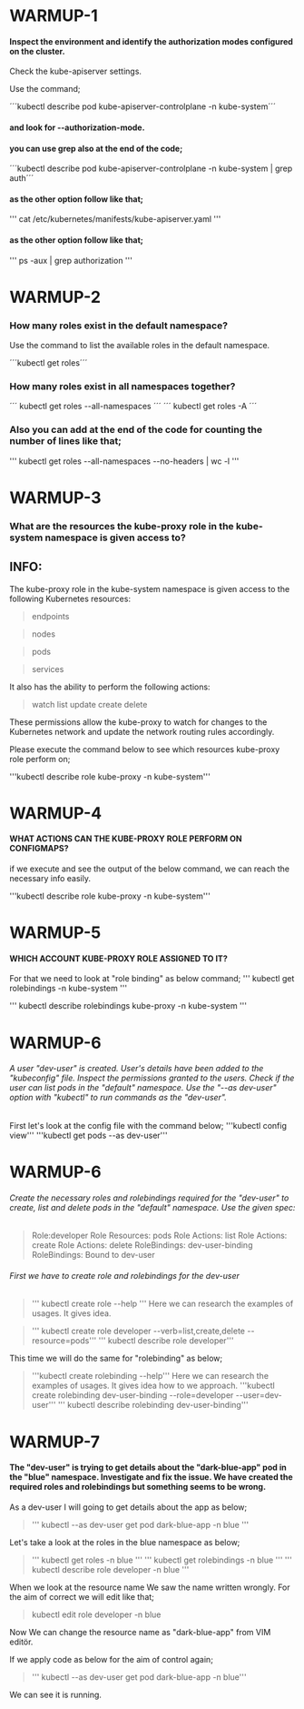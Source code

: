 # WARMUP-1

#### Inspect the environment and identify the authorization modes configured on the cluster.

Check the kube-apiserver settings.

Use the command;

´´´kubectl describe pod kube-apiserver-controlplane -n kube-system´´´

#### and look for --authorization-mode.
#### you can use grep also at the end of the code;

´´´kubectl describe pod kube-apiserver-controlplane -n kube-system | grep auth´´´

#### as the other option follow like that;
''' cat /etc/kubernetes/manifests/kube-apiserver.yaml '''

#### as the other option follow like that;
''' ps -aux | grep authorization '''

# WARMUP-2 

### How many roles exist in the default namespace?

Use the command to list the available roles in the default namespace.

´´´kubectl get roles´´´


### How many roles exist in all namespaces together?

´´´ kubectl get roles --all-namespaces ´´´
´´´ kubectl get roles -A ´´´

### Also you can add at the end of the code for counting the number of lines like that;

''' kubectl get roles --all-namespaces --no-headers | wc -l '''

# WARMUP-3

### What are the resources the kube-proxy role in the kube-system namespace is given access to?

## INFO:
The kube-proxy role in the kube-system namespace is given access to the following Kubernetes resources:

> endpoints

> nodes

> pods

> services

It also has the ability to perform the following actions:

> watch
> list
> update
> create
> delete

These permissions allow the kube-proxy to watch for changes to the Kubernetes network and update the network routing rules accordingly.

Please execute the command below to see which resources kube-proxy role perform on;

'''kubectl describe role kube-proxy -n kube-system'''

# WARMUP-4

#### WHAT ACTIONS CAN THE KUBE-PROXY ROLE PERFORM ON CONFIGMAPS?

if we execute and see the output of the below command, we can reach the necessary info easily.

'''kubectl describe role kube-proxy -n kube-system'''

# WARMUP-5

#### WHICH ACCOUNT KUBE-PROXY ROLE ASSIGNED TO IT?

For that we need to look at "role binding" as below command;
''' kubectl get rolebindings -n kube-system '''

''' kubectl describe rolebindings kube-proxy -n kube-system '''

# WARMUP-6

###### A user "dev-user" is created. User's details have been added  to the "kubeconfig" file. Inspect the permissions granted to the users. Check if the user can list pods in the "default" namespace. Use the "--as dev-user" option with "kubectl" to run commands as the "dev-user".

First let's look at the config file with the command below;
'''kubectl config view'''
'''kubectl get pods --as dev-user'''

# WARMUP-6

###### Create the necessary roles and rolebindings required for the "dev-user" to create, list and delete pods in the "default" namespace. Use the given spec:

> Role:developer
> Role Resources: pods
> Role Actions: list
> Role Actions: create
> Role Actions: delete
> RoleBindings: dev-user-binding
> RoleBindings: Bound to dev-user

###### First we have to create role and rolebindings  for the dev-user

> ''' kubectl create role --help '''
Here we can research the examples of usages. It gives idea.

> ''' kubectl create role developer --verb=list,create,delete --resource=pods'''
> ''' kubectl describe role developer'''

This time we will do the same for "rolebinding" as below;
> '''kubectl create rolebinding --help'''
Here we can research the examples of usages. It gives idea how to we approach.
> '''kubectl create rolebinding dev-user-binding --role=developer --user=dev-user'''
> ''' kubectl describe rolebinding dev-user-binding'''

# WARMUP-7

#### The "dev-user" is trying to get details about the "dark-blue-app" pod in the "blue" namespace. Investigate and fix the issue. We have created the required roles and rolebindings but something seems to be wrong.

As a dev-user I will going to get details about the app as below;
> ''' kubectl --as dev-user get pod dark-blue-app -n blue '''

Let's take a look at the roles in the blue namespace as below;
> ''' kubectl get roles -n blue '''
> ''' kubectl get rolebindings -n blue '''
> ''' kubectl describe role developer -n blue '''

When we look at the resource name We saw the name written wrongly. For the aim of correct we will edit  like that;
> kubectl edit role developer -n blue

Now We can change the resource name as "dark-blue-app" from VIM editör.

If we apply code as below for the aim of control again;
>''' kubectl --as dev-user get pod dark-blue-app -n blue'''

We can see it is running.
